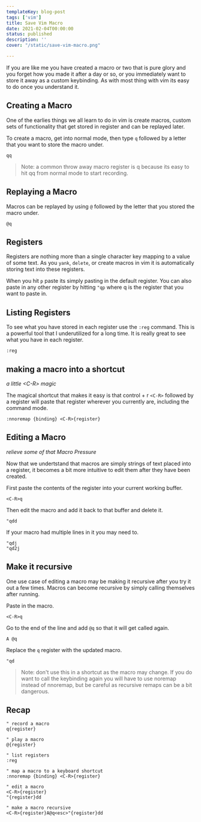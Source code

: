 ```yaml
---
templateKey: blog-post
tags: ['vim']
title: Save Vim Macro
date: 2021-02-04T00:00:00
status: published
description: ''
cover: "/static/save-vim-macro.png"

---
```


If you are like me you have created a macro or two that is pure glory and you
forget how you made it after a day or so, or you immediately want to store it
away as a custom keybinding.  As with most thing with vim its easy to do once
you understand it.

## Creating a Macro

One of the earlies things we all learn to do in vim is create macros, custom
sets of functionality that get stored in register and can be replayed later.

To create a macro, get into normal mode, then type `q` followed by a letter that
you want to store the macro under.

```vim
qq
```

> Note: a common throw away macro register is q because its easy to hit qq from
> normal mode to start recording.

## Replaying a Macro

Macros can be replayed by using `@` followed by the letter that you stored the
macro under.

```vim
@q
```

## Registers

Registers are nothing more than a single character key mapping to a value of
some text.  As you `yank`, `delete`, or create macros in vim it is automatically
storing text into these registers.

When you hit `p` paste its simply pasting in the default register.  You can also
paste in any other register by hitting `"qp` where q is the register that you
want to paste in.

## Listing Registers

To see what you have stored in each register use the `:reg` command.  This is a
powerful tool that I underutilized for a long time.  It is really great to see
what you have in each register.

``` vim
:reg
```

## making a macro into a shortcut

 _a little \<C-R\> magic_

The magical shortcut that makes it easy is that control + r `<C-R>` followed by
a register will paste that register wherever you currently are, including the
command mode.

``` vim
:nnoremap {binding} <C-R>{register}
```

## Editing a Macro

_relieve some of that Macro Pressure_

Now that we undertstand that macros are simply strings of text placed into a
register, it becomes a bit more intuitive to edit them after they have been
created.

First paste the contents of the register into your current working buffer.

``` vim
<C-R>q
```

Then edit the macro and add it back to that buffer and delete it.

``` vim
"qdd
```

If your macro had multiple lines in it you may need to.

``` vim
"qdj
"qd2j
```


## Make it recursive

One use case of editing a macro may be making it recursive after you try it out
a few times.  Macros can become recursive by simply calling themselves after
running.

Paste in the macro.

``` vim
<C-R>q
```

Go to the end of the line and add `@q` so that it will get called again.

``` vim
A @q
```

Replace the `q` register with the updated macro.

``` vim
"qd
```

> Note: don't use this in a shortcut as the macro may change.  If you do want to
> call the keybinding again you will have to use noremap instead of nnoremap,
> but be careful as recursive remaps can be a bit dangerous.

## Recap

``` vim
" record a macro
q{register}

" play a macro
@{register}

" list registers
:reg

" map a macro to a keyboard shortcut
:nnoremap {binding} <C-R>{register}

" edit a macro
<C-R>{register}
"{register}dd

" make a macro recursive
<C-R>{register}A@q<esc>"{register}dd
```

